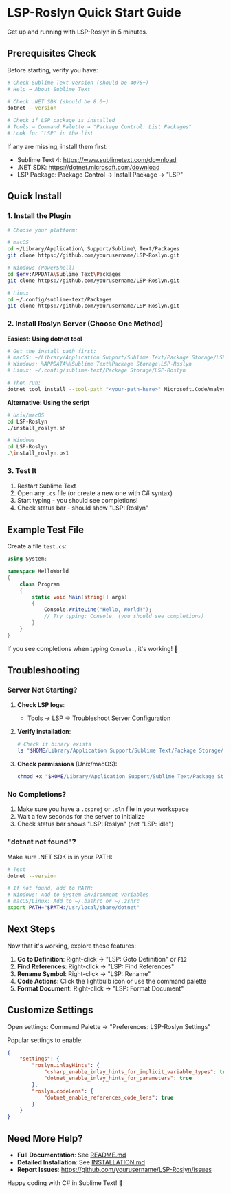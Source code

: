 # LSP-Roslyn Quick Start Guide

Get up and running with LSP-Roslyn in 5 minutes.

## Prerequisites Check

Before starting, verify you have:

```bash
# Check Sublime Text version (should be 4075+)
# Help → About Sublime Text

# Check .NET SDK (should be 8.0+)
dotnet --version

# Check if LSP package is installed
# Tools → Command Palette → "Package Control: List Packages"
# Look for "LSP" in the list
```

If any are missing, install them first:
- Sublime Text 4: https://www.sublimetext.com/download
- .NET SDK: https://dotnet.microsoft.com/download
- LSP Package: Package Control → Install Package → "LSP"

## Quick Install

### 1. Install the Plugin

```bash
# Choose your platform:

# macOS
cd ~/Library/Application\ Support/Sublime\ Text/Packages
git clone https://github.com/yourusername/LSP-Roslyn.git

# Windows (PowerShell)
cd $env:APPDATA\Sublime Text\Packages
git clone https://github.com/yourusername/LSP-Roslyn.git

# Linux
cd ~/.config/sublime-text/Packages
git clone https://github.com/yourusername/LSP-Roslyn.git
```

### 2. Install Roslyn Server (Choose One Method)

**Easiest: Using dotnet tool**

```bash
# Get the install path first:
# macOS: ~/Library/Application Support/Sublime Text/Package Storage/LSP-Roslyn
# Windows: %APPDATA%\Sublime Text\Package Storage\LSP-Roslyn
# Linux: ~/.config/sublime-text/Package Storage/LSP-Roslyn

# Then run:
dotnet tool install --tool-path "<your-path-here>" Microsoft.CodeAnalysis.LanguageServer
```

**Alternative: Using the script**

```bash
# Unix/macOS
cd LSP-Roslyn
./install_roslyn.sh

# Windows
cd LSP-Roslyn
.\install_roslyn.ps1
```

### 3. Test It

1. Restart Sublime Text
2. Open any `.cs` file (or create a new one with C# syntax)
3. Start typing - you should see completions!
4. Check status bar - should show "LSP: Roslyn"

## Example Test File

Create a file `test.cs`:

```csharp
using System;

namespace HelloWorld
{
    class Program
    {
        static void Main(string[] args)
        {
            Console.WriteLine("Hello, World!");
            // Try typing: Console. (you should see completions)
        }
    }
}
```

If you see completions when typing `Console.`, it's working! 🎉

## Troubleshooting

### Server Not Starting?

1. **Check LSP logs**:
   - Tools → LSP → Troubleshoot Server Configuration

2. **Verify installation**:
   ```bash
   # Check if binary exists
   ls "$HOME/Library/Application Support/Sublime Text/Package Storage/LSP-Roslyn/"
   ```

3. **Check permissions** (Unix/macOS):
   ```bash
   chmod +x "$HOME/Library/Application Support/Sublime Text/Package Storage/LSP-Roslyn/Microsoft.CodeAnalysis.LanguageServer"
   ```

### No Completions?

1. Make sure you have a `.csproj` or `.sln` file in your workspace
2. Wait a few seconds for the server to initialize
3. Check status bar shows "LSP: Roslyn" (not "LSP: idle")

### "dotnet not found"?

Make sure .NET SDK is in your PATH:
```bash
# Test
dotnet --version

# If not found, add to PATH:
# Windows: Add to System Environment Variables
# macOS/Linux: Add to ~/.bashrc or ~/.zshrc
export PATH="$PATH:/usr/local/share/dotnet"
```

## Next Steps

Now that it's working, explore these features:

1. **Go to Definition**: Right-click → "LSP: Goto Definition" or `F12`
2. **Find References**: Right-click → "LSP: Find References"
3. **Rename Symbol**: Right-click → "LSP: Rename"
4. **Code Actions**: Click the lightbulb icon or use the command palette
5. **Format Document**: Right-click → "LSP: Format Document"

## Customize Settings

Open settings: Command Palette → "Preferences: LSP-Roslyn Settings"

Popular settings to enable:

```json
{
    "settings": {
        "roslyn.inlayHints": {
            "csharp_enable_inlay_hints_for_implicit_variable_types": true,
            "dotnet_enable_inlay_hints_for_parameters": true
        },
        "roslyn.codeLens": {
            "dotnet_enable_references_code_lens": true
        }
    }
}
```

## Need More Help?

- **Full Documentation**: See [README.md](README.md)
- **Detailed Installation**: See [INSTALLATION.md](INSTALLATION.md)
- **Report Issues**: https://github.com/yourusername/LSP-Roslyn/issues

Happy coding with C# in Sublime Text! 🚀

